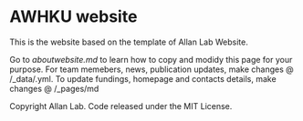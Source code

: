# AWHKU website

This is the website based on the template of Allan Lab Website.

Go to *aboutwebsite.md*  to learn how to copy and modidy this page for your purpose. 
For team memebers, news, publication updates, make changes @ /\_data/.yml.
To update fundings, homepage and contacts details, make changes @ /\_pages/md


Copyright Allan Lab. Code released under the MIT License.

